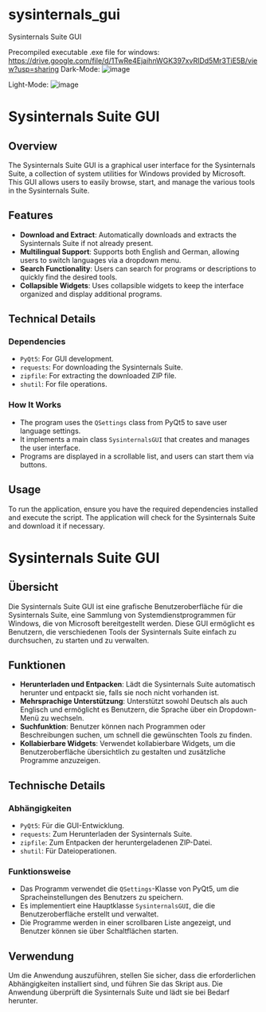 # sysinternals_gui
Sysinternals Suite GUI


Precompiled executable .exe file for windows:
https://drive.google.com/file/d/1TwRe4EjaihnWGK397xvRIDd5Mr3TiE5B/view?usp=sharing
Dark-Mode:
![image](https://github.com/user-attachments/assets/398d0cfd-10d7-4500-8143-218dfbb945a6)

Light-Mode:
![image](https://github.com/user-attachments/assets/7d93ce7b-9f05-4b85-812d-d7f1b22a7c9a)


# Sysinternals Suite GUI

## Overview
The Sysinternals Suite GUI is a graphical user interface for the Sysinternals Suite, a collection of system utilities for Windows provided by Microsoft. This GUI allows users to easily browse, start, and manage the various tools in the Sysinternals Suite.

## Features
- **Download and Extract**: Automatically downloads and extracts the Sysinternals Suite if not already present.
- **Multilingual Support**: Supports both English and German, allowing users to switch languages via a dropdown menu.
- **Search Functionality**: Users can search for programs or descriptions to quickly find the desired tools.
- **Collapsible Widgets**: Uses collapsible widgets to keep the interface organized and display additional programs.

## Technical Details

### Dependencies
- `PyQt5`: For GUI development.
- `requests`: For downloading the Sysinternals Suite.
- `zipfile`: For extracting the downloaded ZIP file.
- `shutil`: For file operations.

### How It Works
- The program uses the `QSettings` class from PyQt5 to save user language settings.
- It implements a main class `SysinternalsGUI` that creates and manages the user interface.
- Programs are displayed in a scrollable list, and users can start them via buttons.

## Usage
To run the application, ensure you have the required dependencies installed and execute the script. The application will check for the Sysinternals Suite and download it if necessary.

# Sysinternals Suite GUI

## Übersicht
Die Sysinternals Suite GUI ist eine grafische Benutzeroberfläche für die Sysinternals Suite, eine Sammlung von Systemdienstprogrammen für Windows, die von Microsoft bereitgestellt werden. Diese GUI ermöglicht es Benutzern, die verschiedenen Tools der Sysinternals Suite einfach zu durchsuchen, zu starten und zu verwalten.

## Funktionen
- **Herunterladen und Entpacken**: Lädt die Sysinternals Suite automatisch herunter und entpackt sie, falls sie noch nicht vorhanden ist.
- **Mehrsprachige Unterstützung**: Unterstützt sowohl Deutsch als auch Englisch und ermöglicht es Benutzern, die Sprache über ein Dropdown-Menü zu wechseln.
- **Suchfunktion**: Benutzer können nach Programmen oder Beschreibungen suchen, um schnell die gewünschten Tools zu finden.
- **Kollabierbare Widgets**: Verwendet kollabierbare Widgets, um die Benutzeroberfläche übersichtlich zu gestalten und zusätzliche Programme anzuzeigen.

## Technische Details

### Abhängigkeiten
- `PyQt5`: Für die GUI-Entwicklung.
- `requests`: Zum Herunterladen der Sysinternals Suite.
- `zipfile`: Zum Entpacken der heruntergeladenen ZIP-Datei.
- `shutil`: Für Dateioperationen.

### Funktionsweise
- Das Programm verwendet die `QSettings`-Klasse von PyQt5, um die Spracheinstellungen des Benutzers zu speichern.
- Es implementiert eine Hauptklasse `SysinternalsGUI`, die die Benutzeroberfläche erstellt und verwaltet.
- Die Programme werden in einer scrollbaren Liste angezeigt, und Benutzer können sie über Schaltflächen starten.

## Verwendung
Um die Anwendung auszuführen, stellen Sie sicher, dass die erforderlichen Abhängigkeiten installiert sind, und führen Sie das Skript aus. Die Anwendung überprüft die Sysinternals Suite und lädt sie bei Bedarf herunter.
